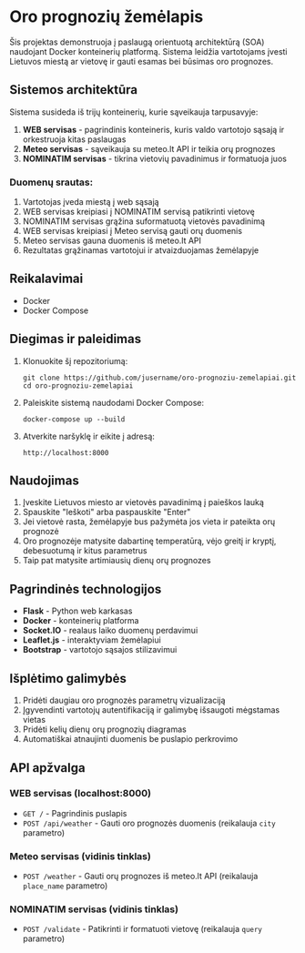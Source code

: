 # Oro prognozių žemėlapis

Šis projektas demonstruoja į paslaugą orientuotą architektūrą (SOA) naudojant Docker konteinerių platformą. Sistema leidžia vartotojams įvesti Lietuvos miestą ar vietovę ir gauti esamas bei būsimas oro prognozes.

## Sistemos architektūra

Sistema susideda iš trijų konteinerių, kurie sąveikauja tarpusavyje:

1. **WEB servisas** - pagrindinis konteineris, kuris valdo vartotojo sąsają ir orkestruoja kitas paslaugas
2. **Meteo servisas** - sąveikauja su meteo.lt API ir teikia orų prognozes
3. **NOMINATIM servisas** - tikrina vietovių pavadinimus ir formatuoja juos

### Duomenų srautas:

1. Vartotojas įveda miestą į web sąsają
2. WEB servisas kreipiasi į NOMINATIM servisą patikrinti vietovę
3. NOMINATIM servisas grąžina suformatuotą vietovės pavadinimą
4. WEB servisas kreipiasi į Meteo servisą gauti orų duomenis
5. Meteo servisas gauna duomenis iš meteo.lt API
6. Rezultatas grąžinamas vartotojui ir atvaizduojamas žemėlapyje

## Reikalavimai

- Docker
- Docker Compose

## Diegimas ir paleidimas

1. Klonuokite šį repozitoriumą:
   ```
   git clone https://github.com/jusername/oro-prognoziu-zemelapiai.git
   cd oro-prognoziu-zemelapiai
   ```

2. Paleiskite sistemą naudodami Docker Compose:
   ```
   docker-compose up --build
   ```

3. Atverkite naršyklę ir eikite į adresą:
   ```
   http://localhost:8000
   ```

## Naudojimas

1. Įveskite Lietuvos miesto ar vietovės pavadinimą į paieškos lauką
2. Spauskite "Ieškoti" arba paspauskite "Enter"
3. Jei vietovė rasta, žemėlapyje bus pažymėta jos vieta ir pateikta orų prognozė
4. Oro prognozėje matysite dabartinę temperatūrą, vėjo greitį ir kryptį, debesuotumą ir kitus parametrus
5. Taip pat matysite artimiausių dienų orų prognozes

## Pagrindinės technologijos

- **Flask** - Python web karkasas
- **Docker** - konteinerių platforma
- **Socket.IO** - realaus laiko duomenų perdavimui
- **Leaflet.js** - interaktyviam žemėlapiui
- **Bootstrap** - vartotojo sąsajos stilizavimui

## Išplėtimo galimybės

1. Pridėti daugiau oro prognozės parametrų vizualizaciją
2. Įgyvendinti vartotojų autentifikaciją ir galimybę išsaugoti mėgstamas vietas
3. Pridėti kelių dienų orų prognozių diagramas
4. Automatiškai atnaujinti duomenis be puslapio perkrovimo

## API apžvalga

### WEB servisas (localhost:8000)
- `GET /` - Pagrindinis puslapis
- `POST /api/weather` - Gauti oro prognozės duomenis (reikalauja `city` parametro)

### Meteo servisas (vidinis tinklas)
- `POST /weather` - Gauti orų prognozes iš meteo.lt API (reikalauja `place_name` parametro)

### NOMINATIM servisas (vidinis tinklas)
- `POST /validate` - Patikrinti ir formatuoti vietovę (reikalauja `query` parametro)
